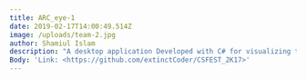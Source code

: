 ```yaml
---
title: ARC_eye-1
date: 2019-02-17T14:00:49.514Z
image: /uploads/team-2.jpg
author: Shamiul Islam
description: "A desktop application Developed with C# for visualizing telemetric data for 2017 URC Competition."
Body: 'Link: <https://github.com/extinctCoder/CSFEST_2K17>'
---
```


